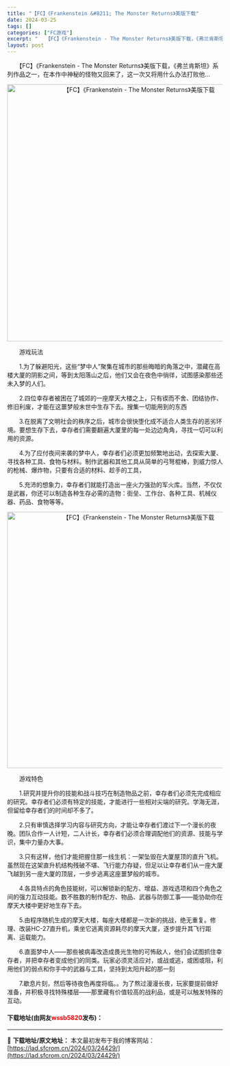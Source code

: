 ```yaml
---
title: "【FC】《Frankenstein &#8211; The Monster Returns》美版下载"
date: 2024-03-25
tags: []
categories: ["FC游戏"]
excerpt: "　　【FC】《Frankenstein - The Monster Returns》美版下载，《弗兰肯斯坦》系列作品之一，在本作中神秘的怪物又回来了，这一次又将用什么办法打败他... 　　游戏玩法 　　1.为了躲避阳光，这些&ldquo;梦中人&rdquo;聚集在城市的那些晦暗的角落之中，潜藏在高楼&hellip;"
layout: post
---
```


 <p>　　【FC】《Frankenstein - The Monster Returns》美版下载，《弗兰肯斯坦》系列作品之一，在本作中神秘的怪物又回来了，这一次又将用什么办法打败他...</p> <p align="center"><img align="" border="0" src="https://lad.sfcrom.cn/wp-content/uploads/2024/03/20240325_66019143427c8.png" width="600" alt="【FC】《Frankenstein - The Monster Returns》美版下载" /></p> <p>　　游戏玩法</p> <p>　　1.为了躲避阳光，这些&ldquo;梦中人&rdquo;聚集在城市的那些晦暗的角落之中，潜藏在高楼大厦的阴影之间，等到太阳落山之后，他们又会在夜色中徜徉，试图感染那些还未入梦的人们。</p> <p>　　2.四位幸存者被困在了城郊的一座摩天大楼之上，只有锲而不舍、团结协作、修旧利废，才能在这噩梦般末世中生存下去。搜集一切能用到的东西</p> <p>　　3.在脱离了文明社会的秩序之后，城市会很快堕化成不适合人类生存的恶劣环境。要想生存下去，幸存者们需要翻遍大厦里的每一处边边角角，寻找一切可以利用的资源。</p> <p>　　4.为了应付夜间来袭的梦中人，幸存者们必须更加频繁地出动，去探索大厦、寻找各种工具、食物与材料。制作武器和其他工具从简单的弓弩棍棒，到威力惊人的枪械、爆炸物，只要有合适的材料、趁手的工具，</p> <p>　　5.充沛的想象力，幸存者们就能打造出一座火力强劲的军火库。当然，不仅仅是武器，你还可以制造各种生存必需的造物：街垒、工作台、各种工具、机械仪器、药品、食物等等。</p> <p align="center"><img align="" border="0" src="https://lad.sfcrom.cn/wp-content/uploads/2024/03/20240325_660191448012e.png" width="598" alt="【FC】《Frankenstein - The Monster Returns》美版下载" /></p> <p>　　游戏特色</p> <p>　　1.研究并提升你的技能和战斗技巧在制造物品之前，幸存者们必须先完成相应的研究。幸存者们必须有特定的技能，才能进行一些相对尖端的研究。学海无涯，但留给幸存者们的时间却不多了。</p> <p>　　2.只有审慎选择学习内容与研究方向，才能让幸存者们渡过下一个漫长的夜晚。团队合作一人计短，二人计长，幸存者们必须合理调配他们的资源、技能与学识，集中力量办大事。</p> <p>　　3.只有这样，他们才能把握住那一线生机：一架坠毁在大厦屋顶的直升飞机。虽然现在这架直升机结构残破不堪、飞行能力存疑，但足以让幸存者们从一座大厦飞越到另一座大厦的顶层，一步步逃离这座噩梦般的城市。</p> <p>　　4.各具特点的角色技能树，可以解锁新的配方、增益、游戏选项和四个角色之间的强力互动技能。数不胜数的制作配方、物品、武器与防御工事&mdash;&mdash;能协助你在摩天大楼中更好地生存下去。</p> <p>　　5.由程序随机生成的摩天大楼，每座大楼都是一次新的挑战，绝无重复。修理、改装HC-27直升机，乘坐它逃离资源耗尽的摩天大厦，逐步提升其飞行距离、运载能力。</p> <p>　　6.直面梦中人&mdash;&mdash;那些被病毒改造成畏光生物的可怖敌人，他们会试图抓住幸存者，并把幸存者变成他们的同类。玩家必须灵活应对，或战或逃，或困或阻，利用他们的弱点和你手中的武器与工具，坚持到太阳升起的那一刻</p> <p>　　7.歇息片刻，然后等待夜色再度将临。。为了熬过漫漫长夜，玩家要提前做好准备，并积极寻找特殊楼层&mdash;&mdash;那里藏有价值较高的战利品，或是可以触发特殊的互动。</p> <p><h4>下载地址(由网友<font color="red">wssb5820</font>发布)：</h4></p> 

---
📖 **下载地址/原文地址：** 本文最初发布于我的博客网站：[https://lad.sfcrom.cn/2024/03/24429/](https://lad.sfcrom.cn/2024/03/24429/)

